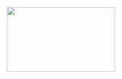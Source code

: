 <p align="center">
<img src="https://media.giphy.com/media/TKjon7WlWmp9wh5EiK/giphy.gif" width="250" height="150" >
</p>
